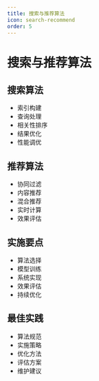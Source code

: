 ```yaml
---
title: 搜索与推荐算法
icon: search-recommend
order: 5
---
```


# 搜索与推荐算法

## 搜索算法
- 索引构建
- 查询处理
- 相关性排序
- 结果优化
- 性能调优

## 推荐算法
- 协同过滤
- 内容推荐
- 混合推荐
- 实时计算
- 效果评估

## 实施要点
- 算法选择
- 模型训练
- 系统实现
- 效果评估
- 持续优化

## 最佳实践
- 算法规范
- 实施策略
- 优化方法
- 评估方案
- 维护建议
